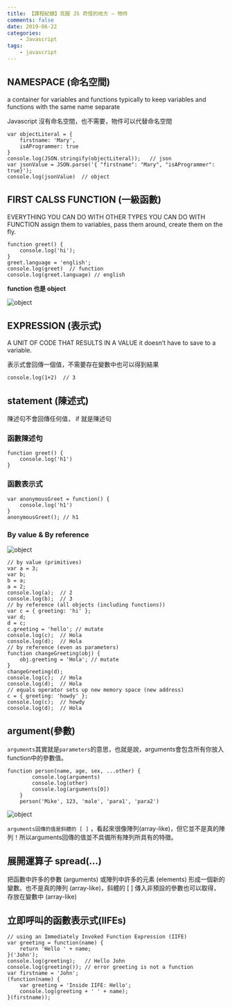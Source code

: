 ```yaml
---
title: 【課程紀錄】克服 JS 奇怪的地方 — 物件
comments: false
date: 2019-06-22
categories:
    - Javascript
tags:
    - javascript
---
```


## NAMESPACE (命名空間)

a container for variables and functions
typically to keep variables and functions with the same name separate

Javascript 沒有命名空間，也不需要，物件可以代替命名空間
```
var objectLiteral = {
    firstname: 'Mary',
    isAProgrammer: true
}
console.log(JSON.stringify(objectLiteral));   // json
var jsonValue = JSON.parse('{ "firstname": "Mary", "isAProgrammer": true}');
console.log(jsonValue)  // object
```

## FIRST CALSS FUNCTION (一級函數)

EVERYTHING YOU CAN DO WITH OTHER TYPES YOU CAN DO WITH FUNCTION
assign them to variables, pass them around, create them on the fly.
```
function greet() {
    console.log('hi');
}
greet.language = 'english';
console.log(greet)  // function
console.log(greet.language) // english
```

**function 也是 object**

![object](0_HCdP2iVGbMKN8Mhh.png)

## EXPRESSION (表示式)

A UNIT OF CODE THAT RESULTS IN A VALUE
it doesn’t have to save to a variable.

表示式會回傳一個值，不需要存在變數中也可以得到結果
```
console.log(1+2)  // 3
```

## statement (陳述式)
陳述句不會回傳任何值， if 就是陳述句

### 函數陳述句
```
function greet() {
    console.log('h1')
}
```

### 函數表示式
```
var anonymousGreet = function() {
    console.log('h1')
}
anonymousGreet(); // h1
```

### By value & By reference

![object](0_g6T4wq59aBld1ufc.png)
```
// by value (primitives)
var a = 3;
var b;
b = a;
a = 2;
console.log(a);  // 2
console.log(b);  // 3
// by reference (all objects (including functions))
var c = { greeting: 'hi' };
var d;
d = c;
c.greeting = 'hello'; // mutate
console.log(c);  // Hola
console.log(d);  // Hola
// by reference (even as parameters)
function changeGreeting(obj) {
    obj.greeting = 'Hola'; // mutate   
}
changeGreeting(d);
console.log(c);  // Hola
console.log(d);  // Hola
// equals operator sets up new memory space (new address)
c = { greeting: 'howdy' };
console.log(c);  // howdy
console.log(d);  // Hola
```

## argument(參數)
`arguments`其實就是`parameters`的意思，也就是說，arguments會包含所有你放入function中的參數值。
```
function person(name, age, sex, ...other) {
		console.log(arguments)
		console.log(other)
		console.log(arguments[0])
	}
	person('Mike', 123, 'male', 'para1', 'para2')
```

![object](0_ODiFG8b03q4iEG_E.png)

`arguments回傳的值是斜體的 [ ]` ，看起來很像陣列(array-like)，但它並不是真的陣列！所以arguments回傳的值並不具備所有陣列所具有的特徵。

## 展開運算子 spread(…)
把函數中許多的參數 (arguments) 或陣列中許多的元素 (elements) 形成一個新的變數。也不是真的陣列 (array-like)，斜體的 [ ]
傳入非預設的參數也可以取得，存放在變數中 (array-like)

## 立即呼叫的函數表示式(IIFEs)
```
// using an Immediately Invoked Function Expression (IIFE)
var greeting = function(name) {
    return 'Hello ' + name;
}('John');
console.log(greeting);   // Hello John
console.log(greeting()); // error greeting is not a function
var firstname = 'John';
(function(name) {
    var greeting = 'Inside IIFE: Hello';
    console.log(greeting + ' ' + name);
}(firstname));
```